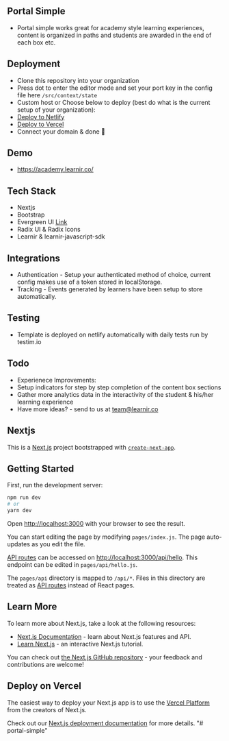## Portal Simple
- Portal simple works great for academy style learning experiences, content is organized in paths and students are awarded in the end of each box etc.

## Deployment
- Clone this repository into your organization
- Press dot to enter the editor mode and set your port key in the config file here `/src/context/state`
- Custom host or Choose below to deploy (best do what is the current setup of your organization):
- [Deploy to Netlify](https://app.netlify.com/start/deploy?repository=https://github.com/Learnir/portal-simple/)
- [Deploy to Vercel](https://vercel.com/new/clone?repository-url=https://github.com/Learnir/portal-simple)
- Connect your domain & done 🚀 

## Demo
- https://academy.learnir.co/

## Tech Stack
- Nextjs
- Bootstrap
- Evergreen UI [Link](https://evergreen.segment.com/)
- Radix UI & Radix Icons
- Learnir & learnir-javascript-sdk

## Integrations
- Authentication - Setup your authenticated method of choice, current config makes use of a token stored in localStorage.
- Tracking - Events generated by learners have been setup to store automatically.

## Testing
- Template is deployed on netlify automatically with daily tests run by testim.io 

## Todo
- Experienece Improvements:
- Setup indicators for step by step completion of the content box sections
- Gather more analytics data in the interactivity of the student & his/her learning experience
- Have more ideas? - send to us at team@learnir.co



## Nextjs
This is a [Next.js](https://nextjs.org/) project bootstrapped with [`create-next-app`](https://github.com/vercel/next.js/tree/canary/packages/create-next-app).

## Getting Started

First, run the development server:

```bash
npm run dev
# or
yarn dev
```

Open [http://localhost:3000](http://localhost:3000) with your browser to see the result.

You can start editing the page by modifying `pages/index.js`. The page auto-updates as you edit the file.

[API routes](https://nextjs.org/docs/api-routes/introduction) can be accessed on [http://localhost:3000/api/hello](http://localhost:3000/api/hello). This endpoint can be edited in `pages/api/hello.js`.

The `pages/api` directory is mapped to `/api/*`. Files in this directory are treated as [API routes](https://nextjs.org/docs/api-routes/introduction) instead of React pages.

## Learn More

To learn more about Next.js, take a look at the following resources:

- [Next.js Documentation](https://nextjs.org/docs) - learn about Next.js features and API.
- [Learn Next.js](https://nextjs.org/learn) - an interactive Next.js tutorial.

You can check out [the Next.js GitHub repository](https://github.com/vercel/next.js/) - your feedback and contributions are welcome!

## Deploy on Vercel

The easiest way to deploy your Next.js app is to use the [Vercel Platform](https://vercel.com/new?utm_medium=default-template&filter=next.js&utm_source=create-next-app&utm_campaign=create-next-app-readme) from the creators of Next.js.

Check out our [Next.js deployment documentation](https://nextjs.org/docs/deployment) for more details.
"# portal-simple" 
